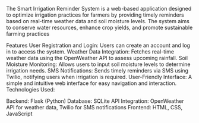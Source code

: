 The Smart Irrigation Reminder System is a web-based application designed to optimize irrigation practices for farmers by providing timely reminders based on real-time weather data and soil moisture levels. The system aims to conserve water resources, enhance crop yields, and promote sustainable farming practices

Features
User Registration and Login: Users can create an account and log in to access the system.
Weather Data Integration: Fetches real-time weather data using the OpenWeather API to assess upcoming rainfall.
Soil Moisture Monitoring: Allows users to input soil moisture levels to determine irrigation needs.
SMS Notifications: Sends timely reminders via SMS using Twilio, notifying users when irrigation is required.
User-Friendly Interface: A simple and intuitive web interface for easy navigation and interaction.
Technologies Used:

Backend: Flask (Python)
Database: SQLite
API Integration: OpenWeather API for weather data, Twilio for SMS notifications
Frontend: HTML, CSS, JavaScript
